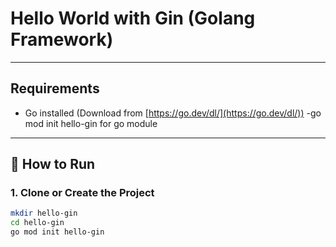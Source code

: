 #  Hello World with Gin (Golang Framework)



---

## Requirements

- Go installed (Download from [https://go.dev/dl/](https://go.dev/dl/))
-go mod init hello-gin  for go module
 

---

## 🚀 How to Run

### 1. Clone or Create the Project

```bash
mkdir hello-gin
cd hello-gin
go mod init hello-gin
